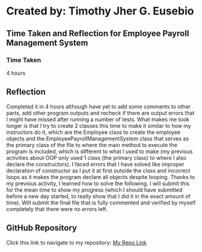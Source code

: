# Created by: **Timothy Jher G. Eusebio**
## Time Taken and Reflection for Employee Payroll Management System

### Time Taken
4 hours

## Reflection
Completed it in 4 hours although have yet to add some comments to other parts, add other program outputs and recheck if there are output errors that I might have missed after running a number of tests. What makes me took longer is that I try to create 2 classes this time to make it similar to how my instructors do it, which are the Employee class to create the employee objects and the EmployeePayrollManagementSystem class that serves as the primary class of the file to where the main method to execute the program is included, which is different to what I used to make (my previous activities about OOP only used 1 class (the primary class) to where I also declare the constructors). I faced errors that I have solved like improper declaration of constructor as I put it at first outside the class and incorrect loops as it makes the program declare all objects despite looping. Thanks to my previous activity, I learned how to solve the following. I will submit this for the mean time to show my progress (which I should have submitted before a new day started, to really show that I did it in the exact amount of time). Will submit the final file that is fully commented and verified by myself completely that there were no errors left.

## GitHub Repository
Click this link to navigate to my repository: [My Repo Link](https://github.com/TJInGitHub/Armada-Logics-OJT)